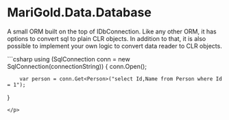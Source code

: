 <h1>MariGold.Data.Database</h1>
<p>
A small ORM built on the top of IDbConnection. Like any other ORM, it has options to convert sql to plain CLR objects. In addition to that, it is also possible to implement your own logic to convert data reader to CLR objects. 
</p>
<p>
```csharp
using (SqlConnection conn = new SqlConnection(connectionString))
{
	conn.Open();

        var person = conn.Get<Person>("select Id,Name from Person where Id = 1");
}
```
</p>